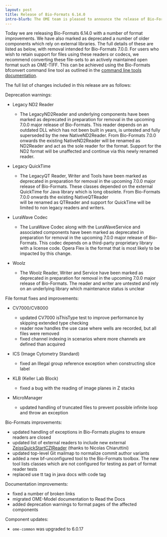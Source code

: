 ```yaml
---
layout: post
title: Release of Bio-Formats 6.14.0
intro-blurb: The OME team is pleased to announce the release of Bio-Formats 6.14.0
---
```


Today we are releasing Bio-Formats 6.14.0 with a number of format improvements. We have also marked as deprecated a number of older components which rely on external libraries. The full details of these are listed as below, with removal intended for Bio-Formats 7.0.0. For users who wish to retain support for files using these readers or codecs, we recommend converting these file-sets to an actively maintained open format such as OME-TIFF. This can be achieved using the Bio-Formats bfconvert command line tool as outlined in the [command line tools documentation](https://bio-formats.readthedocs.io/en/stable/users/comlinetools/conversion.html).

The full list of changes included in this release are as follows:

Deprecation warnings:

* Legacy ND2 Reader
   - The LegacyND2Reader and underlying components have been marked as deprecated in preparation 
     for removal in the upcoming 7.0.0 major release of Bio-Formats. This reader depends on an outdated 
     DLL which has not been built in years, is untested and fully superseded by the new NativeND2Reader. 
     From Bio-Formats 7.0.0 onwards the existing NativeND2Reader will be renamed as ND2Reader and act as 
     the sole reader for the format. Support for the ND2 format will be unaffected and continue via this 
     newly renamed reader.

* Legacy QuickTime
   - The LegacyQT Reader, Writer and Tools have been marked as deprecated in preparation for removal 
     in the upcoming 7.0.0 major release of Bio-Formats. These classes depended on the external QuickTime 
     for Java library which is long obsolete. From Bio-Formats 7.0.0 onwards the existing NativeQTReader   
     will be renamed as QTReader and support for QuickTime will be limited to non legacy readers and writers.

* LuraWave Codec
   - The LuraWave Codec along with the LuraWaveService and associated components have been marked as 
     deprecated in preparation for removal in the upcoming 7.0.0 major release of Bio-Formats. This codec 
     depends on a third-party proprietary library with a license code. Opera Flex is the format that is 
     most likely to be impacted by this change.

* Woolz
   - The Woolz Reader, Writer and Service have been marked as deprecated in preparation for removal 
     in the upcoming 7.0.0 major release of Bio-Formats. The reader and writer are untested and rely on 
     an underlying library which maintenance status is unclear

File format fixes and improvements:

* CV7000/CV8000
   - updated CV7000 isThisType test to improve performance by skipping extended type checking
   - reader now handles the use case where wells are recorded, but all files were removed
   - fixed channel indexing in scenarios where more channels are defined than acquired

* ICS (Image Cytometry Standard)
   - fixed an Illegal group reference exception when constructing slice label 

* KLB (Keller Lab Block)
   - fixed a bug with the reading of image planes in Z stacks

* MicroManager
   - updated handling of truncated files to prevent possible infinite loop and throw an exception

Bio-Formats improvements:

* updated handling of exceptions in Bio-Formats plugins to ensure readers are closed
* updated list of external readers to include new external 
  [ZeissQuickStartCZIReader](https://github.com/BIOP/quick-start-czi-reader) (thanks to Nicolas Chiaruttini)
* updated top-level Git mailmap to normalize commit author variants
* added a new bf-unconfigured tool to the Bio-Formats toolbox. The new tool lists classes which 
  are not configured for testing as part of format reader tests
* replaced use tt tag in java docs with code tag

Documentation improvements:

* fixed a number of broken links
* migrated OME-Model documentation to Read the Docs
* added deprecation warnings to format pages of the affected components

Component updates:

* `ome-common` was upgraded to 6.0.17
